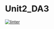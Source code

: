 # Unit2_DA3
[![linter](https://github.com/osamaHamad-github/Unit2_DA3/workflows/linter/badge.svg)](https://github.com/marketplace/actions/super-linter)  
